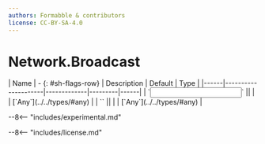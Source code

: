 ```yaml
---
authors: Formabble & contributors
license: CC-BY-SA-4.0
---
```



# Network.Broadcast

<div class="sh-parameters" markdown="1">
| Name | - {: #sh-flags-row} | Description | Default | Type |
|------|---------------------|-------------|---------|------|
| `<input>` || | | [`Any`](../../types/#any) |
| `<output>` || | | [`Any`](../../types/#any) |

</div>

--8<-- "includes/experimental.md"



--8<-- "includes/license.md"

